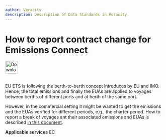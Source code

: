 ```yaml
---
author: Veracity
description: Description of Data Standards in Veracity
---
```


# How to report contract change for Emissions Connect

<a href="https://veracitycdnprod.blob.core.windows.net/developer/veracitystatic/ovd/How%20to%20report%20'contract%20change'.pdf" download>
    <img src="assets/download.png" alt="Download PDF" height="40">
  </a>
  <br>
  <br>

EU ETS is following the berth-to-berth concept introduces by EU and IMO. Hence, the total emissions and finally the EUAs are applied to voyages between berths of different ports and at berth of the same port.

However, in the commercial setting it might be wanted to get the emissions and the EUAs verified for different periods, e.g., the charter period. How to report a break of voyages ant their associated emissions and EUAs is described [in this document](http://standard.no/).

**Applicable services**
EC


